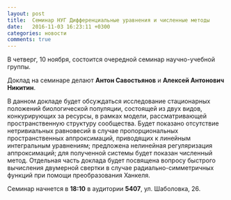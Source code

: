 ```yaml
---
layout: post
title:  Семинар НУГ Дифференциальные уравнения и численные методы
date:   2016-11-03 16:23:11 +0300
categories: новости
comments: true
---
```


В четверг, 10 ноября, состоится очередной семинар научно-учебной группы. 

Доклад на семинаре делают **Антон Савостьянов** и **Алексей Антонович Никитин**. 

В данном докладе будет обсуждаться исследование стационарных положений биологической популяции, состоящей из двух видов, конкурирующих за ресурсы, в рамках модели, рассматривающей пространственную структуру сообщества. Будет показано отсутствие нетривиальных равновесий в случае пропорциональных пространственных аппроксимаций, приводящих к линейным интегральным уравнениям; предложена нелинейная регуляризация аппроксимаций; для полученной системы будет показан численный метод. Отдельная часть доклада будет посвящена вопросу быстрого вычисления двумерной свертки в случае радиально-симметричных функций при помощи преобразования Ханкеля.

Семинар начнется в **18:10** в аудитории **5407**, ул. Шаболовка, 26.
